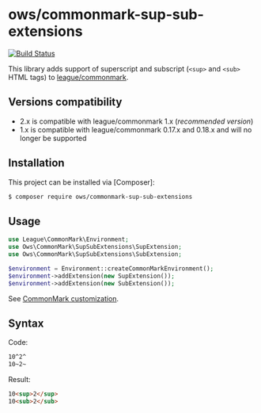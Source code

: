 # ows/commonmark-sup-sub-extensions

[![Build Status](https://api.travis-ci.org/OWS/commonmark-sup-sub-extensions.svg?branch=2.x)](https://travis-ci.org/OWS/commonmark-sup-sub-extensions)

This library adds support of superscript and subscript (`<sup>` and `<sub>` HTML tags) to [league/commonmark](https://github.com/thephpleague/commonmark).

## Versions compatibility

* 2.x is compatible with league/commonmark 1.x (*recommended version*)
* 1.x is compatible with league/commonmark 0.17.x and 0.18.x and will no longer be supported

## Installation

This project can be installed via [Composer]:

``` bash
$ composer require ows/commonmark-sup-sub-extensions
```

## Usage

```php
use League\CommonMark\Environment;
use Ows\CommonMark\SupSubExtensions\SupExtension;
use Ows\CommonMark\SupSubExtensions\SubExtension;

$environment = Environment::createCommonMarkEnvironment();
$environment->addExtension(new SupExtension());
$environment->addExtension(new SubExtension());
```

See [CommonMark customization](https://github.com/thephpleague/commonmark#advanced-usage--customization).

## Syntax

Code:
```markdown
10^2^
10~2~
```

Result:
```html
10<sup>2</sup>
10<sub>2</sub>
```
